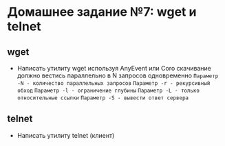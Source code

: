 Домашнее задание №7: wget и telnet
============================

wget
-------
* Написать утилиту wget используя AnyEvent или Coro
скачивание должно вестись параллельно в N запросов одновременно
	`Параметр -N - количество параллельных запросов`
	`Параметр -r - рекурсивный обход`
	`Параметр -l - ограничение глубины`
	`Параметр -L - только относительные ссылки`
	`Параметр -S - вывести ответ сервера`

telnet
-------
* Написать утилиту telnet (клиент)
